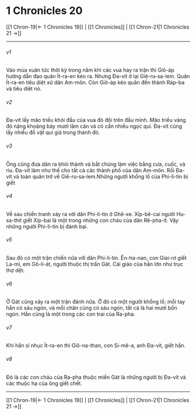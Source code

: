 # 1 Chronicles 20

[[1 Chron-19|← 1 Chronicles 19]] | [[1 Chronicles]] | [[1 Chron-21|1 Chronicles 21 →]]
***



###### v1 
Vào mùa xuân tức thời kỳ trong năm khi các vua hay ra trận thì Giô-áp hướng dẫn đạo quân Ít-ra-en kéo ra. Nhưng Đa-vít ở lại Giê-ru-sa-lem. Quân Ít-ra-en tiêu diệt xứ dân Am-môn. Còn Giô-áp kéo quân đến thành Ráp-ba và tiêu diệt nó. 

###### v2 
Đa-vít lấy mão triều khỏi đầu của vua đó đội trên đầu mình. Mão triều vàng đó nặng khoảng bảy mươi lăm cân và có cẩn nhiều ngọc quí. Đa-vít cũng lấy nhiều đồ vật quí giá trong thành đó. 

###### v3 
Ông cũng đưa dân ra khỏi thành và bắt chúng làm việc bằng cưa, cuốc, và rìu. Đa-vít làm như thế cho tất cả các thành phố của dân Am-môn. Rồi Đa-vít và toàn quân trở về Giê-ru-sa-lem.Những người khổng lồ của Phi-li-tin bị giết 

###### v4 
Về sau chiến tranh xảy ra với dân Phi-li-tin ở Ghê-xe. Xíp-bê-cai người Hu-sa-thít giết Xíp-bai là một trong những con cháu của dân Rê-pha-ít. Vậy những người Phi-li-tin bị đánh bại. 

###### v5 
Sau đó có một trận chiến nữa với dân Phi-li-tin. Ên-ha-nan, con Giai-rơ giết La-mi, em Gô-li-át, người thuộc thị trấn Gát. Cái giáo của hắn lớn như trục thợ dệt. 

###### v6 
Ở Gát cũng xảy ra một trận đánh nữa. Ở đó có một người khổng lồ; mỗi tay hắn có sáu ngón, và mỗi chân cũng có sáu ngón, tất cả là hai mươi bốn ngón. Hắn cũng là một trong các con trai của Ra-pha. 

###### v7 
Khi hắn sỉ nhục Ít-ra-en thì Giô-na-than, con Si-mê-a, anh Đa-vít, giết hắn. 

###### v8 
Đó là các con cháu của Ra-pha thuộc miền Gát là những người bị Đa-vít và các thuộc hạ của ông giết chết.

***
[[1 Chron-19|← 1 Chronicles 19]] | [[1 Chronicles]] | [[1 Chron-21|1 Chronicles 21 →]]
